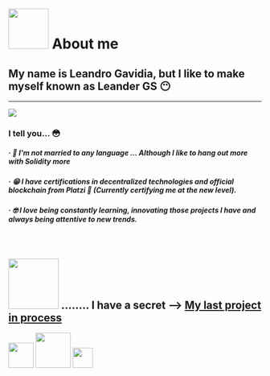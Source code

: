 # <img width="80" src="https://media.giphy.com/media/wIUQQ07BHzDry/giphy.gif"></img> About me 
## My name is Leandro Gavidia, but I like to make myself known as Leander GS 😶

---

<img src="!https://raw.githubusercontent.com/github/explore/80688e429a7d4ef2fca1e82350fe8e3517d3494d/topics/html/html.png"></img>

### I tell you... 😳

##### · 🤗 I'm not married to any language ... Although I like to hang out more with Solidity more 
##### · 😁 I have certifications in decentralized technologies and official blockchain from Platzi 💚 (Currently certifying me at the new level).
##### · 🤓 I love being constantly learning, innovating those projects I have and always being attentive to new trends.

<br>

## <img src="https://media.giphy.com/media/1qeMVoOlGWcL0CIYw3/giphy.gif" width="100"></img> ........ I have a secret --> [My last project in process](https://twitter.com/Leander_GS/status/1466605466620989442)

[<img src="https://media.giphy.com/media/wVeZOVqFocgdIy7tTv/giphy.gif" width="50"></img>](https://www.facebook.com/LeanderGS/) [<img src="https://media.giphy.com/media/dagnmwFsNlltKvFNwP/giphy.gif" width="70"></img>](https://www.instagram.com/leander_gs/) [<img src="https://media.giphy.com/media/P6avjcIyyi4iWZxNMa/giphy.gif" width="40"></img>](https://twitter.com/Leander_GS)

<!--
**LeanderGS/LeanderGS** is a ✨ _special_ ✨ repository because its `README.md` (this file) appears on your GitHub profile.

Here are some ideas to get you started:

- 🔭 I’m currently working on ...
- 🌱 I’m currently learning ...
- 👯 I’m looking to collaborate on ...![68747470733a2f2f6d656469612e67697068792e636f6d2f6d656469612f3171654d566f4f6c4757634c3043495977332f67697068792e676966](https://user-images.githubusercontent.com/93232139/144684120-42f222e4-b5cd-41ad-8be2-0b63d793ea8a.gif)

- 🤔 I’m looking for help with ...
- 💬 Ask me about ...
- 📫 How to reach me: ...
- 😄 Pronouns: ...
- ⚡ Fun fact: ...
-->
